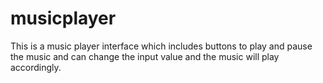 # musicplayer
This is a music player interface which includes buttons to play and pause the music and can change the input value and the music will play accordingly.
